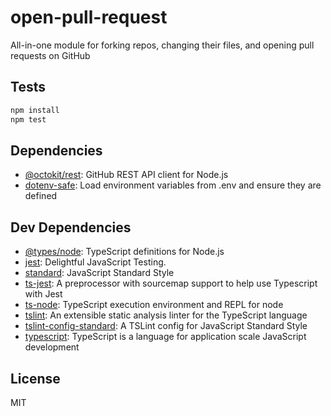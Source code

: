 # open-pull-request

All-in-one module for forking repos, changing their files, and opening pull requests on GitHub

## Tests

```sh
npm install
npm test
```

## Dependencies

- [@octokit/rest](https://ghub.io/@octokit/rest): GitHub REST API client for Node.js
- [dotenv-safe](https://ghub.io/dotenv-safe): Load environment variables from .env and ensure they are defined

## Dev Dependencies

- [@types/node](https://ghub.io/@types/node): TypeScript definitions for Node.js
- [jest](https://ghub.io/jest): Delightful JavaScript Testing.
- [standard](https://ghub.io/standard): JavaScript Standard Style
- [ts-jest](https://ghub.io/ts-jest): A preprocessor with sourcemap support to help use Typescript with Jest
- [ts-node](https://ghub.io/ts-node): TypeScript execution environment and REPL for node
- [tslint](https://ghub.io/tslint): An extensible static analysis linter for the TypeScript language
- [tslint-config-standard](https://ghub.io/tslint-config-standard): A TSLint config for JavaScript Standard Style
- [typescript](https://ghub.io/typescript): TypeScript is a language for application scale JavaScript development

## License

MIT
